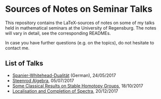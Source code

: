# Sources of Notes on Seminar Talks
This repository contains the LaTeX-sources of notes on some of 
my talks held in mathematical seminars at the University of Regensburg.
The notes will vary in detail, see the corresponding READMEs.

In case you have further questions (e.g. on the topics), do not hesitate to contact me.

## List of Talks
- [Spanier-Whitehead-Dualität](./spanier_whitehead_duality)
  (German), 24/05/2017
- [Steenrod Algebra](./steenrod_algebra),
  05/07/2017
- [Some Classical Results on Stable Homotopy Groups](./some_classical_results),
  18/10/2017
- [Localisation and Completion of Spectra](./localisation_completion_of_spectra),
  20/12/2017
